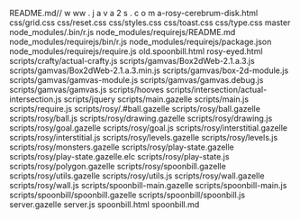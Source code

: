 README.md//  w ww  . j  a v a  2 s . c o m
a-rosy-cerebrum-disk.html
css/grid.css
css/reset.css
css/styles.css
css/toast.css
css/type.css
master
node_modules/.bin/r.js
node_modules/requirejs/README.md
node_modules/requirejs/bin/r.js
node_modules/requirejs/package.json
node_modules/requirejs/require.js
old.spoonbill.html
rosy-eyed.html
scripts/crafty/actual-crafty.js
scripts/gamvas/Box2dWeb-2.1.a.3.js
scripts/gamvas/Box2dWeb-2.1.a.3.min.js
scripts/gamvas/box-2d-module.js
scripts/gamvas/gamvas-module.js
scripts/gamvas/gamvas.debug.js
scripts/gamvas/gamvas.js
scripts/hooves
scripts/intersection/actual-intersection.js
scripts/jquery
scripts/main.gazelle
scripts/main.js
scripts/require.js
scripts/rosy/.#ball.gazelle
scripts/rosy/ball.gazelle
scripts/rosy/ball.js
scripts/rosy/drawing.gazelle
scripts/rosy/drawing.js
scripts/rosy/goal.gazelle
scripts/rosy/goal.js
scripts/rosy/interstitial.gazelle
scripts/rosy/interstitial.js
scripts/rosy/levels.gazelle
scripts/rosy/levels.js
scripts/rosy/monsters.gazelle
scripts/rosy/play-state.gazelle
scripts/rosy/play-state.gazelle.elc
scripts/rosy/play-state.js
scripts/rosy/polygon.gazelle
scripts/rosy/spoonbill.gazelle
scripts/rosy/utils.gazelle
scripts/rosy/utils.js
scripts/rosy/wall.gazelle
scripts/rosy/wall.js
scripts/spoonbill-main.gazelle
scripts/spoonbill-main.js
scripts/spoonbill/spoonbill.gazelle
scripts/spoonbill/spoonbill.js
server.gazelle
server.js
spoonbill.html
spoonbill.md
